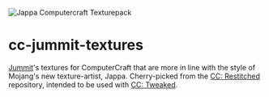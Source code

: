 ![Jappa Computercraft Texturepack](https://i.imgur.com/O55yBzA.png)

# cc-jummit-textures

[Jummit](https://github.com/Jummit)'s textures for ComputerCraft that are more 
in line with the style of Mojang's new texture-artist, Jappa. Cherry-picked from
the [CC: Restitched](https://github.com/cc-tweaked/cc-restitched) repository, 
intended to be used with 
[CC: Tweaked](https://github.com/cc-tweaked/cc-tweaked).
